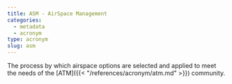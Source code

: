 ```yaml
---
title: ASM - AirSpace Management
categories:
  - metadata
  - acronym
type: acronym
slug: asm
---
```


The process by which airspace options are selected and applied to meet
the needs of the [ATM]({{< "/references/acronym/atm.md" >}}) community.
